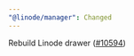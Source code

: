 ```yaml
---
"@linode/manager": Changed
---
```


Rebuild Linode drawer ([#10594](https://github.com/linode/manager/pull/10594))
